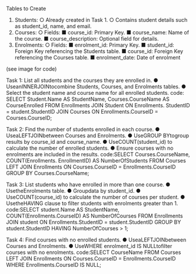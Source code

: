 Tables to Create
 1. Students:
 ○ Already created in Task 1.
 ○ Contains student details such as student_id, name, and email.
 2. Courses:
 ○ Fields:
 ■ course_id: Primary Key.
 ■ course_name: Name of the course.
 ■ course_description: Optional field for details.
 3. Enrolments:
 ○ Fields:
 ■ enrolment_id: Primary Key.
 ■ student_id: Foreign Key referencing the Students table.
 ■ course_id: Foreign Key referencing the Courses table.
 ■ enrolment_date: Date of enrolment

(see image for code)


Task 1: List all students and the courses they are enrolled in.
 ● UseanINNERJOINtocombine Students, Courses, and Enrolments tables.
 ● Select the student name and course name for all enrolled students.
code:
SELECT Student.Name AS StudentName, Courses.CourseName AS CourseEnrolled FROM Enrollments JOIN Student ON Enrollments. StudentID = student.StudentID JOIN Courses ON Enrollments.CourseID = Courses.CourseID;

 Task 2: Find the number of students enrolled in each course.
 ● UseaLEFTJOINbetween Courses and Enrolments.
 ● UseGROUP BYtogroup results by course_id and course_name.
 ● UseCOUNT(student_id) to calculate the number of enrolled students.
 ● Ensure courses with no enrolments are included in the results.
code:SELECT Courses.CourseName, COUNT(Enrollments. EnrollmentID) AS NumberOfStudents FROM Courses LEFT JOIN Enrollments ON Courses.CourseID = Enrollments.CourseID GROUP BY Courses.CourseName; 

 Task 3: List students who have enrolled in more than one course.
 ● UsetheEnrolments table.
 ● Groupdata by student_id.
 ● UseCOUNT(course_id) to calculate the number of courses per student.
 ● UsetheHAVING clause to filter students with enrolments greater than 1.
code:SELECT student.Name AS StudentName, COUNT(Enrollments.CourseID) AS NumberOfCourses FROM Enrollments JOIN student ON Enrollments.StudentID = student.StudentID GROUP BY student.StudentID HAVING NumberOfCourses > 1; 


 Task 4: Find courses with no enrolled students.
 ● UseaLEFTJOINbetween Courses and Enrolments.
 ● UseWHERE enrolment_id IS NULLtofilter courses with no enrolments.
code:SELECT CourseName FROM Courses LEFT JOIN Enrollments ON Courses.CourseID = Enrollments.CourseID WHERE Enrollments.CourseID IS NULL; 
